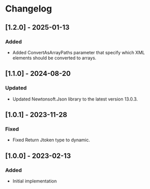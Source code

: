 # Changelog

## [1.2.0] - 2025-01-13
### Added
- Added ConvertAsArrayPaths parameter that specify which XML elements should be converted to arrays.

## [1.1.0] - 2024-08-20
### Updated
- Updated Newtonsoft.Json library to the latest version 13.0.3.

## [1.0.1] - 2023-11-28
### Fixed
- Fixed Return Jtoken type to dynamic.

## [1.0.0] - 2023-02-13
### Added
- Initial implementation